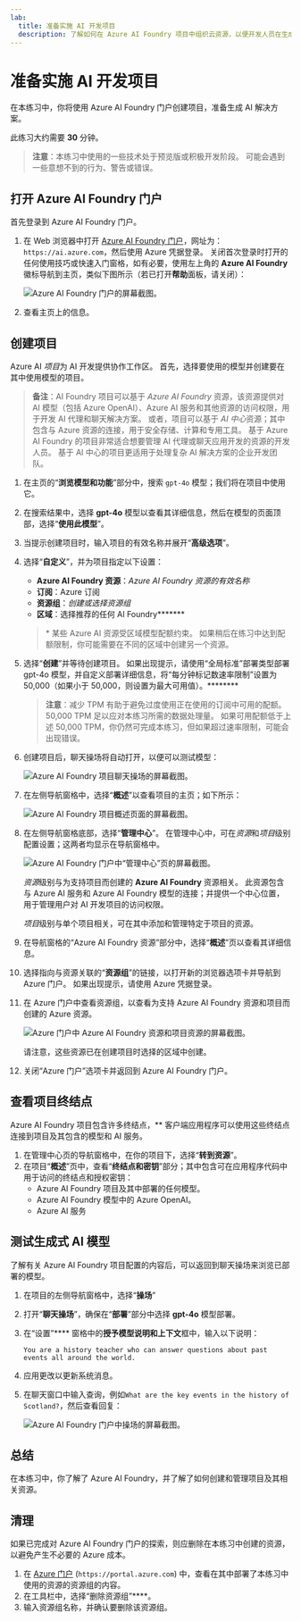 ```yaml
---
lab:
  title: 准备实施 AI 开发项目
  description: 了解如何在 Azure AI Foundry 项目中组织云资源，以便开发人员在生成 AI 解决方案时取得成功。
---
```


# 准备实施 AI 开发项目

在本练习中，你将使用 Azure AI Foundry 门户创建项目，准备生成 AI 解决方案。

此练习大约需要 **30** 分钟。

> **注意**：本练习中使用的一些技术处于预览版或积极开发阶段。 可能会遇到一些意想不到的行为、警告或错误。

## 打开 Azure AI Foundry 门户

首先登录到 Azure AI Foundry 门户。

1. 在 Web 浏览器中打开 [Azure AI Foundry 门户](https://ai.azure.com)，网址为：`https://ai.azure.com`，然后使用 Azure 凭据登录。 关闭首次登录时打开的任何使用技巧或快速入门窗格，如有必要，使用左上角的 **Azure AI Foundry** 徽标导航到主页，类似下图所示（若已打开**帮助**面板，请关闭）：

    ![Azure AI Foundry 门户的屏幕截图。](./media/ai-foundry-home.png)

1. 查看主页上的信息。

## 创建项目

Azure AI *项目*为 AI 开发提供协作工作区。 首先，选择要使用的模型并创建要在其中使用模型的项目。

> **备注**：AI Foundry 项目可以基于 *Azure AI Foundry* 资源，该资源提供对 AI 模型（包括 Azure OpenAI）、Azure AI 服务和其他资源的访问权限，用于开发 AI 代理和聊天解决方案。 或者，项目可以基于 *AI 中心*资源；其中包含与 Azure 资源的连接，用于安全存储、计算和专用工具。 基于 Azure AI Foundry 的项目非常适合想要管理 AI 代理或聊天应用开发的资源的开发人员。 基于 AI 中心的项目更适用于处理复杂 AI 解决方案的企业开发团队。

1. 在主页的“**浏览模型和功能**”部分中，搜索 `gpt-4o` 模型；我们将在项目中使用它。
1. 在搜索结果中，选择 **gpt-4o** 模型以查看其详细信息，然后在模型的页面顶部，选择“**使用此模型**”。
1. 当提示创建项目时，输入项目的有效名称并展开“**高级选项**”。
1. 选择“**自定义**”，并为项目指定以下设置：
    - **Azure AI Foundry 资源**：*Azure AI Foundry 资源的有效名称*
    - **订阅**：Azure 订阅
    - **资源组**：*创建或选择资源组*
    - **区域**：选择推荐的任何 AI Foundry******\*

    > \* 某些 Azure AI 资源受区域模型配额约束。 如果稍后在练习中达到配额限制，你可能需要在不同的区域中创建另一个资源。

1. 选择“**创建**”并等待创建项目。 如果出现提示，请使用“全局标准”部署类型部署 gpt-4o 模型，并自定义部署详细信息，将“每分钟标记数速率限制”设置为 50,000（如果小于 50,000，则设置为最大可用值）。********

    > **注意**：减少 TPM 有助于避免过度使用正在使用的订阅中可用的配额。 50,000 TPM 足以应对本练习所需的数据处理量。 如果可用配额低于上述 50,000 TPM，你仍然可完成本练习，但如果超过速率限制，可能会出现错误。

1. 创建项目后，聊天操场将自动打开，以便可以测试模型：

    ![Azure AI Foundry 项目聊天操场的屏幕截图。](./media/ai-foundry-chat-playground.png)

1. 在左侧导航窗格中，选择“**概述**”以查看项目的主页；如下所示：

    ![Azure AI Foundry 项目概述页面的屏幕截图。](./media/ai-foundry-project.png)

1. 在左侧导航窗格底部，选择“**管理中心**”。 在管理中心中，可在*资源*和*项目*级别配置设置；这两者均显示在导航窗格中。

    ![Azure AI Foundry 门户中“管理中心”页的屏幕截图。](./media/ai-foundry-management.png)

    *资源*级别与为支持项目而创建的 **Azure AI Foundry** 资源相关。 此资源包含与 Azure AI 服务和 Azure AI Foundry 模型的连接；并提供一个中心位置，用于管理用户对 AI 开发项目的访问权限。

    *项目*级别与单个项目相关，可在其中添加和管理特定于项目的资源。

1. 在导航窗格的“Azure AI Foundry 资源”部分中，选择“**概述**”页以查看其详细信息。
1. 选择指向与资源关联的“**资源组**”的链接，以打开新的浏览器选项卡并导航到 Azure 门户。 如果出现提示，请使用 Azure 凭据登录。
1. 在 Azure 门户中查看资源组，以查看为支持 Azure AI Foundry 资源和项目而创建的 Azure 资源。

    ![Azure 门户中 Azure AI Foundry 资源和项目资源的屏幕截图。](./media/azure-portal-resources.png)

    请注意，这些资源已在创建项目时选择的区域中创建。

1. 关闭“Azure 门户”选项卡并返回到 Azure AI Foundry 门户。

## 查看项目终结点

Azure AI Foundry 项目包含许多终结点，** 客户端应用程序可以使用这些终结点连接到项目及其包含的模型和 AI 服务。

1. 在管理中心页的导航窗格中，在你的项目下，选择“**转到资源**”。
1. 在项目“**概述**”页中，查看“**终结点和密钥**”部分；其中包含可在应用程序代码中用于访问的终结点和授权密钥：
    - Azure AI Foundry 项目及其中部署的任何模型。
    - Azure AI Foundry 模型中的 Azure OpenAI。
    - Azure AI 服务

## 测试生成式 AI 模型

了解有关 Azure AI Foundry 项目配置的内容后，可以返回到聊天操场来浏览已部署的模型。

1. 在项目的左侧导航窗格中，选择“**操场**” 
1. 打开“**聊天操场**”，确保在“**部署**”部分中选择 **gpt-4o** 模型部署。
1. 在“设置”**** 窗格中的**授予模型说明和上下文**框中，输入以下说明：

    ```
   You are a history teacher who can answer questions about past events all around the world.
    ```

1. 应用更改以更新系统消息。
1. 在聊天窗口中输入查询，例如`What are the key events in the history of Scotland?`，然后查看回复：

    ![Azure AI Foundry 门户中操场的屏幕截图。](./media/ai-foundry-playground.png)

## 总结

在本练习中，你了解了 Azure AI Foundry，并了解了如何创建和管理项目及其相关资源。

## 清理

如果已完成对 Azure AI Foundry 门户的探索，则应删除在本练习中创建的资源，以避免产生不必要的 Azure 成本。

1. 在 [Azure 门户](https://portal.azure.com) (`https://portal.azure.com`) 中，查看在其中部署了本练习中使用的资源的资源组的内容。
1. 在工具栏中，选择“删除资源组”****。
1. 输入资源组名称，并确认要删除该资源组。
